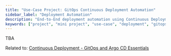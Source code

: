 ```yaml
--- 
title: "Use-Case Project: GitOps Continuous Deployment Automation"
sidebar_label: "Deployment Automation"
description: "End-to-End deployment automation using Continuous Deployment and GitOps"
keywords: ["project", "mini project", "use-case", "deployment", "gitops", "cd"]
---
```


TBA

Related to: [Continuous Deployment - GitOps and Argo CD Essentials](../../foundations/module-06/#68-continuous-deployment---gitops-and-argo-cd-essentials)
